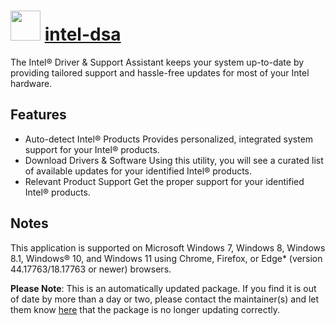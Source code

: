 # <img src="https://cdn.jsdelivr.net/gh/mkevenaar/chocolatey-packages@c5685ed6db1e1f33a8f8f7d7024617669464485b/icons/intel-dsa.png" width="48" height="48"/> [intel-dsa](https://community.chocolatey.org/packages/intel-dsa)

The Intel® Driver & Support Assistant keeps your system up-to-date by providing tailored support and hassle-free updates for most of your Intel hardware.

## Features

- Auto-detect Intel® Products
    Provides personalized, integrated system support for your Intel® products.
- Download Drivers & Software
    Using this utility, you will see a curated list of available updates for your identified Intel® products.
- Relevant Product Support
    Get the proper support for your identified Intel® products.

## Notes

This application is supported on Microsoft Windows 7, Windows 8, Windows 8.1, Windows® 10, and Windows 11 using Chrome, Firefox, or Edge* (version 44.17763/18.17763 or newer) browsers.

**Please Note**: This is an automatically updated package. If you find it is
out of date by more than a day or two, please contact the maintainer(s) and
let them know [here](https://github.com/mkevenaar/chocolatey-packages/issues) that the package is no longer updating correctly.
